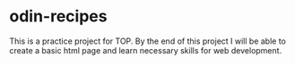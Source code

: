 # odin-recipes
This is a practice project for TOP.
By the end of this project I will be able to create a basic html page and learn necessary skills for web development.